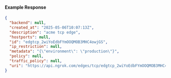 <!-- Code generated for API Clients. DO NOT EDIT. -->

#### Example Response

```json
{
  "backend": null,
  "created_at": "2025-05-06T10:07:13Z",
  "description": "acme tcp edge",
  "hostports": null,
  "id": "edgtcp_2wiYoEdbFYmOOQMOB3MHC4owjGS",
  "ip_restriction": null,
  "metadata": "{\"environment\": \"production\"}",
  "policy": null,
  "traffic_policy": null,
  "uri": "https://api.ngrok.com/edges/tcp/edgtcp_2wiYoEdbFYmOOQMOB3MHC4owjGS"
}
```
